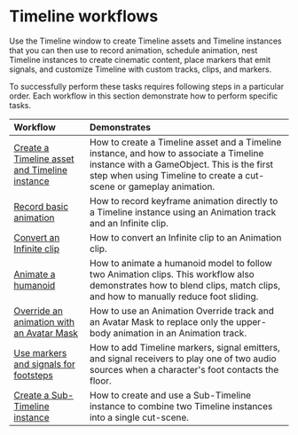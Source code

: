 # Timeline workflows

Use the Timeline window to create Timeline assets and Timeline instances that you can then use to record animation, schedule animation, nest Timeline instances to create cinematic content, place markers that emit signals, and customize Timeline with custom tracks, clips, and markers.

To successfully perform these tasks requires following steps in a particular order. Each workflow in this section demonstrate how to perform specific tasks.

| **Workflow** | **Demonstrates** |
| :-------------------- | :----------------------- |
| [Create a Timeline asset and Timeline instance](wf-create-instance.md) | How to create a Timeline asset and a Timeline instance, and how to associate a Timeline instance with a GameObject. This is the first step when using Timeline to create a cut-scene or gameplay animation. |
| [Record basic animation](wf-record-anim.md) | How to record keyframe animation directly to a Timeline instance using an Animation track and an Infinite clip. |
| [Convert an Infinite clip](wf-convert-infinite.md) | How to convert an Infinite clip to an Animation clip. |
| [Animate a humanoid](wf-anim-human.md) | How to animate a humanoid model to follow two Animation clips. This workflow also demonstrates how to blend clips, match clips, and how to manually reduce foot sliding. |
| [Override an animation with an Avatar Mask](wf-anim-override.md) | How to use an Animation Override track and an Avatar Mask to replace only the upper-body animation in an Animation track. |
| [Use markers and signals for footsteps](wf-signals.md) | How to add Timeline markers, signal emitters, and signal receivers to play one of two audio sources when a character's foot contacts the floor. |
| [Create a Sub-Timeline instance](wf-subtimeline.md) | How to create and use a Sub-Timeline instance to combine two Timeline instances into a single cut-scene. |
